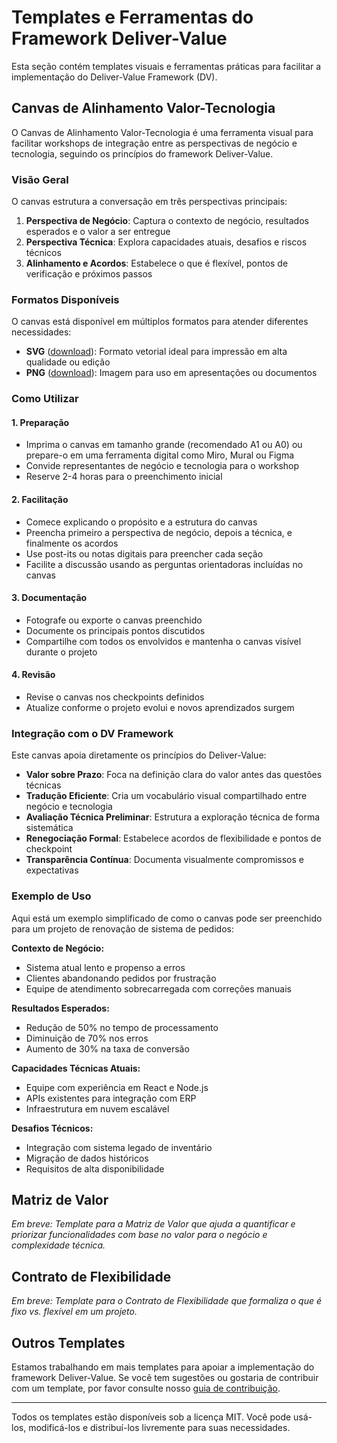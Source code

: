 # Templates e Ferramentas do Framework Deliver-Value

Esta seção contém templates visuais e ferramentas práticas para facilitar a implementação do Deliver-Value Framework (DV).

## Canvas de Alinhamento Valor-Tecnologia

O Canvas de Alinhamento Valor-Tecnologia é uma ferramenta visual para facilitar workshops de integração entre as perspectivas de negócio e tecnologia, seguindo os princípios do framework Deliver-Value.

### Visão Geral

O canvas estrutura a conversação em três perspectivas principais:

1. **Perspectiva de Negócio**: Captura o contexto de negócio, resultados esperados e o valor a ser entregue
2. **Perspectiva Técnica**: Explora capacidades atuais, desafios e riscos técnicos
3. **Alinhamento e Acordos**: Estabelece o que é flexível, pontos de verificação e próximos passos

### Formatos Disponíveis

O canvas está disponível em múltiplos formatos para atender diferentes necessidades:

- **SVG** ([download](/deliver-value-methodology/templates/canvas/value-technology-alignment-canvas.svg)): Formato vetorial ideal para impressão em alta qualidade ou edição
- **PNG** ([download](/deliver-value-methodology/templates/canvas/value-technology-alignment-canvas.png)): Imagem para uso em apresentações ou documentos


### Como Utilizar

#### 1. Preparação
- Imprima o canvas em tamanho grande (recomendado A1 ou A0) ou prepare-o em uma ferramenta digital como Miro, Mural ou Figma
- Convide representantes de negócio e tecnologia para o workshop
- Reserve 2-4 horas para o preenchimento inicial

#### 2. Facilitação
- Comece explicando o propósito e a estrutura do canvas
- Preencha primeiro a perspectiva de negócio, depois a técnica, e finalmente os acordos
- Use post-its ou notas digitais para preencher cada seção
- Facilite a discussão usando as perguntas orientadoras incluídas no canvas

#### 3. Documentação
- Fotografe ou exporte o canvas preenchido
- Documente os principais pontos discutidos
- Compartilhe com todos os envolvidos e mantenha o canvas visível durante o projeto

#### 4. Revisão
- Revise o canvas nos checkpoints definidos
- Atualize conforme o projeto evolui e novos aprendizados surgem

### Integração com o DV Framework

Este canvas apoia diretamente os princípios do Deliver-Value:

- **Valor sobre Prazo**: Foca na definição clara do valor antes das questões técnicas
- **Tradução Eficiente**: Cria um vocabulário visual compartilhado entre negócio e tecnologia
- **Avaliação Técnica Preliminar**: Estrutura a exploração técnica de forma sistemática
- **Renegociação Formal**: Estabelece acordos de flexibilidade e pontos de checkpoint
- **Transparência Contínua**: Documenta visualmente compromissos e expectativas

### Exemplo de Uso

Aqui está um exemplo simplificado de como o canvas pode ser preenchido para um projeto de renovação de sistema de pedidos:

**Contexto de Negócio:**
- Sistema atual lento e propenso a erros
- Clientes abandonando pedidos por frustração
- Equipe de atendimento sobrecarregada com correções manuais

**Resultados Esperados:**
- Redução de 50% no tempo de processamento
- Diminuição de 70% nos erros
- Aumento de 30% na taxa de conversão

**Capacidades Técnicas Atuais:**
- Equipe com experiência em React e Node.js
- APIs existentes para integração com ERP
- Infraestrutura em nuvem escalável

**Desafios Técnicos:**
- Integração com sistema legado de inventário
- Migração de dados históricos
- Requisitos de alta disponibilidade

## Matriz de Valor

*Em breve: Template para a Matriz de Valor que ajuda a quantificar e priorizar funcionalidades com base no valor para o negócio e complexidade técnica.*

## Contrato de Flexibilidade

*Em breve: Template para o Contrato de Flexibilidade que formaliza o que é fixo vs. flexível em um projeto.*

## Outros Templates

Estamos trabalhando em mais templates para apoiar a implementação do framework Deliver-Value. Se você tem sugestões ou gostaria de contribuir com um template, por favor consulte nosso [guia de contribuição](/deliver-value-methodology/CONTRIBUTING.md).

---

Todos os templates estão disponíveis sob a licença MIT. Você pode usá-los, modificá-los e distribuí-los livremente para suas necessidades.
